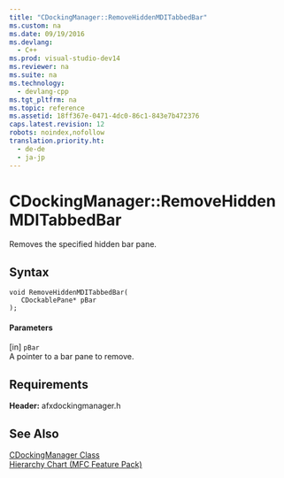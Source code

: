 ```yaml
---
title: "CDockingManager::RemoveHiddenMDITabbedBar"
ms.custom: na
ms.date: 09/19/2016
ms.devlang: 
  - C++
ms.prod: visual-studio-dev14
ms.reviewer: na
ms.suite: na
ms.technology: 
  - devlang-cpp
ms.tgt_pltfrm: na
ms.topic: reference
ms.assetid: 18ff367e-0471-4dc0-86c1-843e7b472376
caps.latest.revision: 12
robots: noindex,nofollow
translation.priority.ht: 
  - de-de
  - ja-jp
---
```

# CDockingManager::RemoveHiddenMDITabbedBar
Removes the specified hidden bar pane.  
  
## Syntax  
  
```  
void RemoveHiddenMDITabbedBar(  
   CDockablePane* pBar  
);  
```  
  
#### Parameters  
 [in] `pBar`  
 A pointer to a bar pane to remove.  
  
## Requirements  
 **Header:** afxdockingmanager.h  
  
## See Also  
 [CDockingManager Class](../vs140/CDockingManager-Class.md)   
 [Hierarchy Chart (MFC Feature Pack)](../vs140/Hierarchy-Chart.md)